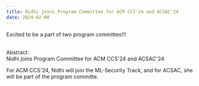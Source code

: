 ```yaml
---
title: Nidhi joins Program Committee for ACM CCS'24 and ACSAC'24
date: 2024-02-08
---
```


Excited to be a part of two program committes!!!

<!--more-->

<br>Abstract: </br>  Nidhi joins Program Committee for ACM CCS'24 and ACSAC'24

For ACM CCS'24, Nidhi will join the ML-Security Track, and for ACSAC, she will be part of the program committe.